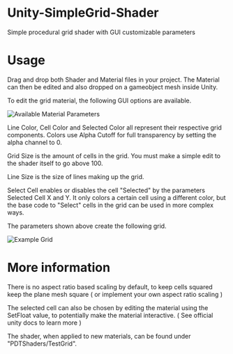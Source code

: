 # Unity-SimpleGrid-Shader
Simple procedural grid shader with GUI customizable parameters

# Usage

Drag and drop both Shader and Material files in your project. The Material can then be edited and also dropped on a gameobject mesh inside Unity. 

To edit the grid material, the following GUI options are available.

![Available Material Parameters](https://i.imgur.com/rzwV2OR.png)

Line Color, Cell Color and Selected Color all represent their respective grid components. Colors use Alpha Cutoff for full transparency by setting the alpha channel to 0.

Grid Size is the amount of cells in the grid. You must make a simple edit to the shader itself to go above 100.

Line Size is the size of lines making up the grid. 

Select Cell enables or disables the cell "Selected" by the parameters Selected Cell X and Y. It only colors a certain cell using a different color, but the base code to "Select" cells in the grid can be used in more complex ways.

The parameters shown above create the following grid.

![Example Grid](https://i.imgur.com/Vaeo80i.png)

# More information

There is no aspect ratio based scaling by default, to keep cells squared keep the plane mesh square ( or implement your own aspect ratio scaling )

The selected cell can also be chosen by editing the material using the SetFloat value, to potentially make the material interactive. ( See official unity docs to learn more )

The shader, when applied to new materials, can be found under "PDTShaders/TestGrid".
